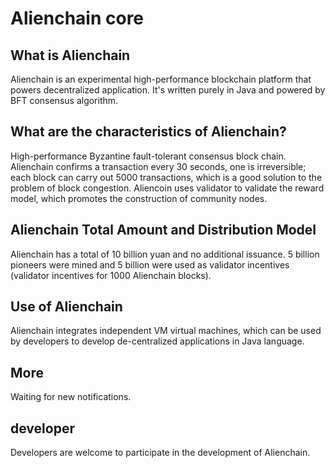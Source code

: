 # Alienchain core


## What is Alienchain

Alienchain is an experimental high-performance blockchain platform that powers decentralized application. It's written purely in Java and powered by BFT consensus algorithm.


## What are the characteristics of Alienchain?

High-performance Byzantine fault-tolerant consensus block chain. Alienchain confirms a transaction every 30 seconds, one is irreversible; each block can carry out 5000 transactions, which is a good solution to the problem of block congestion. Aliencoin uses validator to validate the reward model, which promotes the construction of community nodes.


## Alienchain Total Amount and Distribution Model

Alienchain has a total of 10 billion yuan and no additional issuance. 5 billion pioneers were mined and 5 billion were used as validator incentives (validator incentives for 1000 Alienchain blocks).


## Use of Alienchain

Alienchain integrates independent VM virtual machines, which can be used by developers to develop de-centralized applications in Java language.


## More

Waiting for new notifications.


## developer

Developers are welcome to participate in the development of Alienchain.
